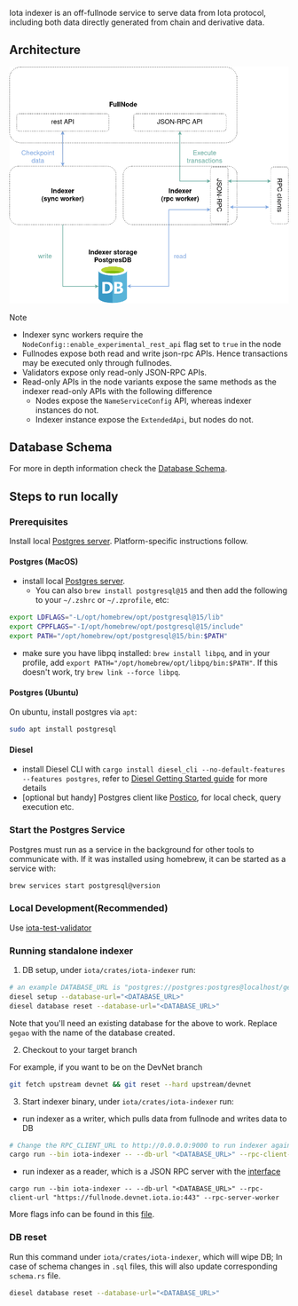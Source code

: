 Iota indexer is an off-fullnode service to serve data from Iota protocol, including both data directly generated from chain and derivative data.

## Architecture

![enhanced_FN](../../docs/content/operator/images/indexer-arch.png)

> [!NOTE]
>
> - Indexer sync workers require the `NodeConfig::enable_experimental_rest_api` flag set to `true` in the node
> - Fullnodes expose both read and write json-rpc APIs. Hence transactions may be executed only through fullnodes.
> - Validators expose only read-only JSON-RPC APIs.
> - Read-only APIs in the node variants expose the same methods as the indexer read-only APIs with the following difference
>   - Nodes expose the `NameServiceConfig` API, whereas indexer instances do not.
>   - Indexer instance expose the `ExtendedApi`, but nodes do not.

## Database Schema

For more in depth information check the [Database Schema](./schema.md).

## Steps to run locally

### Prerequisites

Install local [Postgres server](https://www.postgresql.org/download/). Platform-specific instructions follow.

#### Postgres (MacOS)

- install local [Postgres server](https://www.postgresql.org/download/).
  - You can also `brew install postgresql@15` and then add the following to your `~/.zshrc` or `~/.zprofile`, etc:

```sh
export LDFLAGS="-L/opt/homebrew/opt/postgresql@15/lib"
export CPPFLAGS="-I/opt/homebrew/opt/postgresql@15/include"
export PATH="/opt/homebrew/opt/postgresql@15/bin:$PATH"
```

- make sure you have libpq installed: `brew install libpq`, and in your profile, add `export PATH="/opt/homebrew/opt/libpq/bin:$PATH"`. If this doesn't work, try `brew link --force libpq`.

#### Postgres (Ubuntu)

On ubuntu, install postgres via `apt`:

```sh
sudo apt install postgresql
```

#### Diesel

- install Diesel CLI with `cargo install diesel_cli --no-default-features --features postgres`, refer to [Diesel Getting Started guide](https://diesel.rs/guides/getting-started) for more details
- [optional but handy] Postgres client like [Postico](https://eggerapps.at/postico2/), for local check, query execution etc.

### Start the Postgres Service

Postgres must run as a service in the background for other tools to communicate with. If it was installed using homebrew, it can be started as a service with:

```sh
brew services start postgresql@version
```

### Local Development(Recommended)

Use [iota-test-validator](../../crates/iota-test-validator/README.md)

### Running standalone indexer

1. DB setup, under `iota/crates/iota-indexer` run:

```sh
# an example DATABASE_URL is "postgres://postgres:postgres@localhost/gegao" where postgres:postgres are the credentials.
diesel setup --database-url="<DATABASE_URL>"
diesel database reset --database-url="<DATABASE_URL>"
```

Note that you'll need an existing database for the above to work. Replace `gegao` with the name of the database created.

2. Checkout to your target branch

For example, if you want to be on the DevNet branch

```sh
git fetch upstream devnet && git reset --hard upstream/devnet
```

3. Start indexer binary, under `iota/crates/iota-indexer` run:

- run indexer as a writer, which pulls data from fullnode and writes data to DB

```sh
# Change the RPC_CLIENT_URL to http://0.0.0.0:9000 to run indexer against local validator & fullnode
cargo run --bin iota-indexer -- --db-url "<DATABASE_URL>" --rpc-client-url "https://fullnode.devnet.iota.io:443" --fullnode-sync-worker --reset-db
```

- run indexer as a reader, which is a JSON RPC server with the [interface](https://docs.iota.io/iota-api-ref#iotax_getallbalances)

```
cargo run --bin iota-indexer -- --db-url "<DATABASE_URL>" --rpc-client-url "https://fullnode.devnet.iota.io:443" --rpc-server-worker
```

More flags info can be found in this [file](https://github.com/iotaledger/iota/blob/main/crates/iota-indexer/src/lib.rs#L83-L123).

### DB reset

Run this command under `iota/crates/iota-indexer`, which will wipe DB; In case of schema changes in `.sql` files, this will also update corresponding `schema.rs` file.

```sh
diesel database reset --database-url="<DATABASE_URL>"
```
